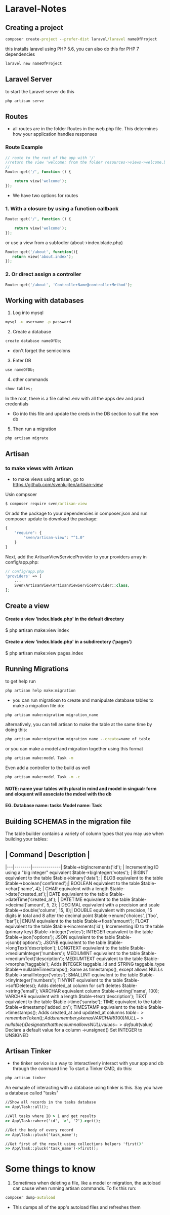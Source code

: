 # Laravel-Notes

## Creating a project
```cmd
composer create-project --prefer-dist laravel/laravel nameOfProject
```

this installs laravel using PHP 5.6, you can also do this for PHP 7 dependencies
    
```cmd
laravel new nameOfProject
```

## Laravel Server
to start the Laravel server do this
```cmd
php artisan serve
```

## Routes
- all routes are in the folder Routes in the web.php file.  This determines how your application handles responses
### Route Example
```php
// route to the root of the app with '/'
//return the view 'welcome; from the folder resources->views->welcome.blade.php
//
Route::get('/', function () {

    return view('welcome');
});

```

- We have two options for routes
### 1. With a closure by using a function callback
```php
Route::get('/', function () {

    return view('welcome');
});
```

or use a view from a subfodler (about->index.blade.php)
```php
Route::get('/about', function(){
   return view('about.index'); 
});
```

### 2. Or direct assign a controller
```php
Route::get('/about', 'ControllerName@controllerMethod');
```



## Working with databases
1. Log into mysql 
```cmd
mysql -u username -p password
```

2. Create a database
```cmd 
create database nameOfDb;
```
- don't forget the semicolons

3. Enter DB
```cmd
use nameOfDb;
```

4. other commands
```cmd
show tables;
```

In the root, there is a file called .env with all the apps dev and prod credentials
- Go into this file and update the creds in the DB section to suit the new db

5. Then run a migration
```cmd
php artisan migrate
```




## Artisan
### to make views with Artisan
- to make views using artisan, go to https://github.com/svenluijten/artisan-view

Usin compsoer
```cmd
$ composer require sven/artisan-view
```
Or add the package to your dependencies in composer.json and run composer update to download the package:

```javascript
{
    "require": {
        "sven/artisan-view": "^1.0"
    }
}
```

Next, add the ArtisanViewServiceProvider to your providers array in config/app.php:

```php
// config/app.php
'providers' => [
    ...
    Sven\ArtisanView\ArtisanViewServiceProvider::class,
];
```
## Create a view

#### Create a view 'index.blade.php' in the default directory
$ php artisan make:view index

#### Create a view 'index.blade.php' in a subdirectory ('pages')
$ php artisan make:view pages.index

## Running Migrations

to get help run
```cmd
php artisan help make:migration
```

- you can run migratiosn to create and manipulate database tables
to make a migration file do:
```cmd
php artisan make:migration migration_name
```

alternatively, you can tell artisan to make the table at the same time by doing this:
```cmd
php artisan make:migration migration_name --create=name_of_table
```

or you can make a model and migration together using this format
```cmd 
php artisan make:model Task -m
```
Even add a controller to the build as well
```cmd
php artisan make:model Task -m -c
```

#### NOTE: name your tables with plural in mind and model in singualr form and eloquent will associate the mdoel with the db
#### EG. Database name: tasks  Model name: Task

## Building SCHEMAS in the migration file
The table builder contains a variety of column types that you may use when building your tables:

## | Command |	Description |
|---|--------|--------------|
$table->bigIncrements('id');	| Incrementing ID using a "big integer" equivalent
$table->bigInteger('votes');	| BIGINT equivalent to the table
$table->binary('data');	| BLOB equivalent to the table
$table->boolean('confirmed');| 	BOOLEAN equivalent to the table
$table->char('name', 4);	| CHAR equivalent with a length
$table->date('created_at');| 	DATE equivalent to the table
$table->dateTime('created_at');	| DATETIME equivalent to the table
$table->decimal('amount', 5, 2);	| DECIMAL equivalent with a precision and scale
$table->double('column', 15, 8);| 	DOUBLE equivalent with precision, 15 digits in total and 8 after the decimal point
$table->enum('choices', ['foo', 'bar']);| 	ENUM equivalent to the table
$table->float('amount');	FLOAT equivalent to the table
$table->increments('id');	Incrementing ID to the table (primary key)
$table->integer('votes');	INTEGER equivalent to the table
$table->json('options');	JSON equivalent to the table
$table->jsonb('options');	JSONB equivalent to the table
$table->longText('description');	LONGTEXT equivalent to the table
$table->mediumInteger('numbers');	MEDIUMINT equivalent to the table
$table->mediumText('description');	MEDIUMTEXT equivalent to the table
$table->morphs('taggable');	Adds INTEGER taggable_id and STRING  taggable_type
$table->nullableTimestamps();	Same as timestamps(), except allows NULLs
$table->smallInteger('votes');	SMALLINT equivalent to the table
$table->tinyInteger('numbers');	TINYINT equivalent to the table
$table->softDeletes();	Adds deleted_at column for soft deletes
$table->string('email');	VARCHAR equivalent column
$table->string('name', 100);	VARCHAR equivalent with a length
$table->text('description');	TEXT equivalent to the table
$table->time('sunrise');	TIME equivalent to the table
$table->timestamp('added_on');	TIMESTAMP equivalent to the table
$table->timestamps();	Adds created_at and updated_at columns
$table->rememberToken();	Adds remember_token as VARCHAR(100) NULL
->nullable()	Designate that the column allows NULL values
->default($value)	Declare a default value for a column
->unsigned()	Set INTEGER to UNSIGNED


## Artisan Tinker
- the tinker service is a way to interactiverly interact with your app and db through the command line
To start a Tinker CMD, do this:

```cmd
php artisan tinker
```

An exmaple of interacting with a database using tinker is this.  Say you have a database called "tasks"
```cmd
//Show all records in the tasks database
>> App\Task::all();

//All tasks where ID > 1 and get results
>> App\Task::where('id', '>', '2')->get();

//Get the body of every record
>> App\Task::pluck('task_name');

//Get first of the result using collections helpers 'first()'
>> App\Task::pluck('task_name')->first();

```




# Some things to know
1. Sometimes when deleting a file, like a model or migration, the autoload can cause when running artisan commands.  To fix this run:
```cmd
composer dump-autoload
```
- This dumps all of the app's autoload files and refreshes them

